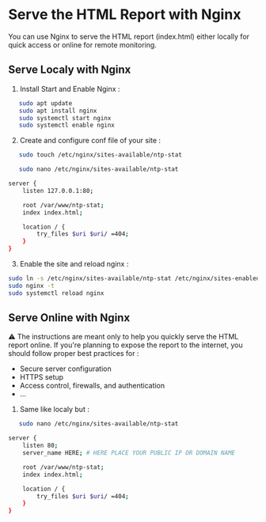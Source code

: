 # Serve the HTML Report with Nginx

You can use Nginx to serve the HTML report (index.html) either locally for quick access or online for remote monitoring.

## Serve Localy with Nginx

1. Install Start and Enable Nginx :
```bash
   sudo apt update
   sudo apt install nginx
   sudo systemctl start nginx
   sudo systemctl enable nginx
```
2. Create and configure conf file of your site :
```bash
   sudo touch /etc/nginx/sites-available/ntp-stat
```
```bash
   sudo nano /etc/nginx/sites-available/ntp-stat
```
```bash
server {
    listen 127.0.0.1:80;

    root /var/www/ntp-stat;
    index index.html;

    location / {
        try_files $uri $uri/ =404;
    }
}
```
3. Enable the site and reload nginx :
```bash
sudo ln -s /etc/nginx/sites-available/ntp-stat /etc/nginx/sites-enabled/
sudo nginx -t 
sudo systemctl reload nginx
```
## Serve Online with Nginx

⚠️ The instructions are meant only to help you quickly serve the HTML report online. If you're planning to expose the report to the internet, you should follow proper best practices for :

- Secure server configuration
- HTTPS setup
- Access control, firewalls, and authentication
- ...


1. Same like localy but : 
```bash
   sudo nano /etc/nginx/sites-available/ntp-stat
```
```bash
server {
    listen 80;
    server_name HERE; # HERE PLACE YOUR PUBLIC IP OR DOMAIN NAME

    root /var/www/ntp-stat;
    index index.html;

    location / {
        try_files $uri $uri/ =404;
    }
}
```


